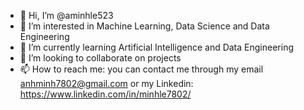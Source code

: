 - 👋 Hi, I’m @aminhle523
- 👀 I’m interested in Machine Learning, Data Science and Data Engineering
- 🌱 I’m currently learning Artificial Intelligence and Data Engineering
- 💞️ I’m looking to collaborate on projects
- 📫 How to reach me: you can contact me through my email anhminh7802@gmail.com or my Linkedin: https://www.linkedin.com/in/minhle7802/

<!---
aminhle523/aminhle523 is a ✨ special ✨ repository because its `README.md` (this file) appears on your GitHub profile.
You can click the Preview link to take a look at your changes.
--->
